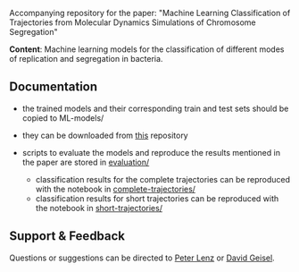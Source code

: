Accompanying repository for the paper: "Machine Learning Classification of Trajectories from Molecular Dynamics Simulations of Chromosome Segregation"

**Content**: Machine learning models for the classification of different modes of replication and segregation in bacteria.


## Documentation
- the trained models and their corresponding train and test sets should be copied to ML-models/
- they can be downloaded from [this](https://data.uni-marburg.de/handle/dataumr/135) repository

- scripts to evaluate the models and reproduce the results mentioned in the paper are stored in [evaluation/](https://github.com/DavidGeisel/ML_Classification_MD_Trajectories/tree/main/evaluation)
	- classification results for the complete trajectories can be reproduced with the notebook in [complete-trajectories/](https://github.com/DavidGeisel/ML_Classification_MD_Trajectories/tree/main/evaluation/complete-trajectories)
	- classification results for short trajectories can be reproduced with the notebook in [short-trajectories/](https://github.com/DavidGeisel/ML_Classification_MD_Trajectories/tree/main/evaluation/short-trajectories)


## Support & Feedback
Questions or suggestions can be directed to [Peter Lenz](peter.lenz@physik.uni-marburg.de) or [David Geisel](geiselda@staff.uni-marburg.de).